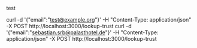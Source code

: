 test

curl -d '{"email":"test@example.org"}' -H "Content-Type: application/json" -X POST http://localhost:3000/lookup-trust
curl -d '{"email":"sebastian.srb@palasthotel.de"}' -H "Content-Type: application/json" -X POST http://localhost:3000/lookup-trust

